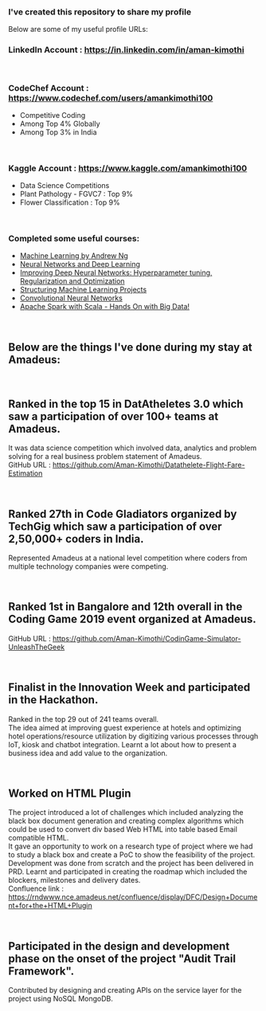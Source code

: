 ### I've created this repository to share my profile

Below are some of my useful profile URLs:

### LinkedIn Account   : https://in.linkedin.com/in/aman-kimothi

<br>

### CodeChef Account   : https://www.codechef.com/users/amankimothi100
* Competitive Coding
* Among Top 4% Globally
* Among Top 3% in India

<br>

### Kaggle Account     : https://www.kaggle.com/amankimothi100
* Data Science Competitions
* Plant Pathology - FGVC7  : Top 9%
* Flower Classification   : Top 9%

<br>

### Completed some useful courses:
* [Machine Learning by Andrew Ng](https://www.coursera.org/learn/machine-learning)
* [Neural Networks and Deep Learning](https://www.coursera.org/learn/neural-networks-deep-learning)
* [Improving Deep Neural Networks: Hyperparameter tuning, Regularization and Optimization](https://www.coursera.org/learn/deep-neural-network)
* [Structuring Machine Learning Projects](https://www.coursera.org/learn/machine-learning-projects)
* [Convolutional Neural Networks](https://www.coursera.org/learn/convolutional-neural-networks)
* [Apache Spark with Scala - Hands On with Big Data!](https://www.udemy.com/course/apache-spark-with-scala-hands-on-with-big-data)

<br>

## Below are the things I've done during my stay at Amadeus:

<br>

## Ranked in the top 15 in DatAtheletes 3.0 which saw a participation of over 100+ teams at Amadeus.
It was data science competition which involved data, analytics and problem solving for a real business problem statement of Amadeus.<br>
GitHub URL : https://github.com/Aman-Kimothi/Datathelete-Flight-Fare-Estimation  

<br>

## Ranked 27th in Code Gladiators organized by TechGig which saw a participation of over 2,50,000+ coders in India.
Represented Amadeus at a national level competition where coders from multiple technology companies were competing.

<br>

## Ranked 1st in Bangalore and 12th overall in the Coding Game 2019 event organized at Amadeus. 
GitHub URL : https://github.com/Aman-Kimothi/CodinGame-Simulator-UnleashTheGeek 

<br>

## Finalist in the Innovation Week and participated in the Hackathon. 
Ranked in the top 29 out of 241 teams overall.<br>
The idea aimed at improving guest experience at hotels and optimizing hotel operations/resource utilization by digitizing various processes through IoT, kiosk and chatbot integration. 
Learnt a lot about how to present a business idea and add value to the organization.

<br>

## Worked on HTML Plugin 
The project introduced a lot of challenges which included analyzing the black box document generation and creating complex algorithms which could be used to convert div based Web HTML into table based Email compatible HTML.<br>
It gave an opportunity to work on a research type of project where we had to study a black box and create a PoC to show the feasibility of the project. Development was done from scratch and the project has been delivered in PRD.
Learnt and participated in creating the roadmap which included the blockers, milestones and delivery dates.<br>
Confluence link : https://rndwww.nce.amadeus.net/confluence/display/DFC/Design+Document+for+the+HTML+Plugin

<br>

## Participated in the design and development phase on the onset of the project "Audit Trail Framework".
Contributed by designing and creating APIs on the service layer for the project using NoSQL MongoDB.